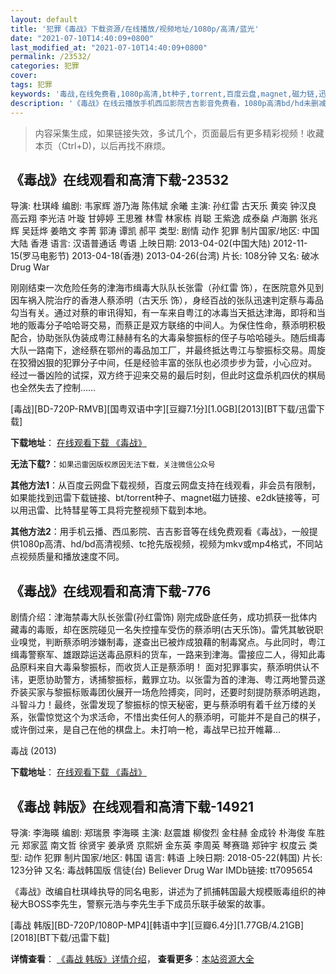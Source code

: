 ```yaml
---
layout: default
title: '犯罪《毒战》下载资源/在线播放/视频地址/1080p/高清/蓝光'
date: "2021-07-10T14:40:09+0800"
last_modified_at: "2021-07-10T14:40:09+0800"
permalink: /23532/
categories: 犯罪
cover:
tags: 犯罪
keywords: '毒战,在线免费看,1080p高清,bt种子,torrent,百度云盘,magnet,磁力链,迅雷下载资源'
description: '《毒战》在线云播放手机西瓜影院吉吉影音免费看，1080p高清bd/hd未删减完整版和tc抢先枪版，mkv/mp4格式，附带bt/torrent种子、magnet/磁力链、百度云盘、网盘资源迅雷下载链接'
---
```


>内容采集生成，如果链接失效，多试几个，页面最后有更多精彩视频！收藏本页（Ctrl+D)，以后再找不麻烦。


## 《毒战》在线观看和高清下载-23532

导演: 杜琪峰 编剧: 韦家辉 游乃海 陈伟斌 余曦 主演: 孙红雷 古天乐 黄奕 钟汉良 高云翔 李光洁 叶璇 甘婷婷 王思雅 林雪 林家栋 肖聪 王紫逸 成泰燊 卢海鹏 张兆辉 吴廷烨 姜皓文 李菁 郭涛 谭凯 郝平 类型: 剧情 动作 犯罪 制片国家/地区: 中国大陆 香港 语言: 汉语普通话 粤语 上映日期: 2013-04-02(中国大陆) 2012-11-15(罗马电影节) 2013-04-18(香港) 2013-04-26(台湾) 片长: 108分钟 又名: 破冰 Drug War

刚刚结束一次危险任务的津海市缉毒大队队长张雷（孙红雷 饰），在医院意外见到因车祸入院治疗的香港人蔡添明（古天乐 饰），身经百战的张队迅速判定蔡与毒品勾当有关。通过对蔡的审讯得知，有一车来自粤江的冰毒当天抵达津海，即将和当地的贩毒分子哈哈哥交易，而蔡正是双方联络的中间人。为保住性命，蔡添明积极配合，协助张队伪装成粤江赫赫有名的大毒枭黎振标的侄子与哈哈碰头。随后缉毒大队一路南下，途经蔡在鄂州的毒品加工厂，并最终抵达粤江与黎振标交易。周旋在狡猾凶狠的犯罪分子中间，任是经验丰富的张队也必须步步为营，小心应对。 经过一番凶险的试探，双方终于迎来交易的最后时刻，但此时这盘杀机四伏的棋局也全然失去了控制……


[毒战][BD-720P-RMVB][国粤双语中字][豆瓣7.1分][1.0GB][2013][BT下载/迅雷下载]

**下载地址**： [在线观看下载 《毒战》](https://www.btdx8.com/torrent/drug_war_2013.html) 


**无法下载?**：`如果迅雷因版权原因无法下载，关注微信公众号 `

**其他方法1**：从百度云网盘下载视频，百度云网盘支持在线观看，非会员有限制，如果能找到迅雷下载链接、bt/torrent种子、magnet磁力链接、e2dk链接等，可以用迅雷、比特彗星等工具将完整视频下载到本地。

**其他方法2**：用手机云播、西瓜影院、吉吉影音等在线免费观看《毒战》，一般提供1080p高清、hd/bd高清视频、tc抢先版视频，视频为mkv或mp4格式，不同站点视频质量和播放速度不同。


## 《毒战》在线观看和高清下载-776

剧情介绍：津海禁毒大队长张雷(孙红雷饰) 刚完成卧底任务，成功抓获一批体内藏毒的毒贩，却在医院碰见一名失控撞车受伤的蔡添明(古天乐饰)。雷凭其敏锐职业嗅觉，判断蔡添明涉嫌制毒，遂查出已被炸成狼藉的制毒窝点。与此同时，粤江缉毒警察军、雄跟踪运送毒品原料的货车，一路来到津海。雷接应二人，得知此毒品原料来自大毒枭黎振标，而收货人正是蔡添明！   面对犯罪事实，蔡添明供认不讳，更愿协助警方，诱捕黎振标，戴罪立功。以张雷为首的津海、粤江两地警员遂乔装买家与黎振标贩毒团伙展开一场危险搏奕，同时，还要时刻提防蔡添明逃跑，斗智斗力！最终，张雷发现了黎振标的惊天秘密，更与蔡添明有着千丝万缕的关系，张雷惊觉这个为求活命，不惜出卖任何人的蔡添明，可能并不是自己的棋子，或许倒过来，是自己在他的棋盘上。未打响一枪，毒战早已拉开帷幕…


毒战 (2013)

**下载地址**： [在线观看下载 《毒战》](https://www.btbtdy.me/btdy/dy832.html) 


## 《毒战 韩版》在线观看和高清下载-14921

导演: 李海暎 编剧: 郑瑞景 李海暎 主演: 赵震雄 柳俊烈 金柱赫 金成铃 朴海俊 车胜元 郑家蓝 南文哲 徐贤宇 姜承贤 京熙妍 金东英 李周英 琴赛璐 郑钟宇 权度云 类型: 动作 犯罪 制片国家/地区: 韩国 语言: 韩语 上映日期: 2018-05-22(韩国) 片长: 123分钟 又名: 毒战韩国版 信徒(台) Believer Drug War IMDb链接: tt7095654

《毒战》改编自杜琪峰执导的同名电影，讲述为了抓捕韩国最大规模贩毒组织的神秘大BOSS李先生，警察元浩与李先生手下成员乐联手破案的故事。


[毒战 韩版][BD-720P/1080P-MP4][韩语中字][豆瓣6.4分][1.77GB/4.21GB][2018][BT下载/迅雷下载]

**详情查看**： [《毒战 韩版》详情介绍](/movie/14921/)， **查看更多**：[本站资源大全](/movie/t/all/)

